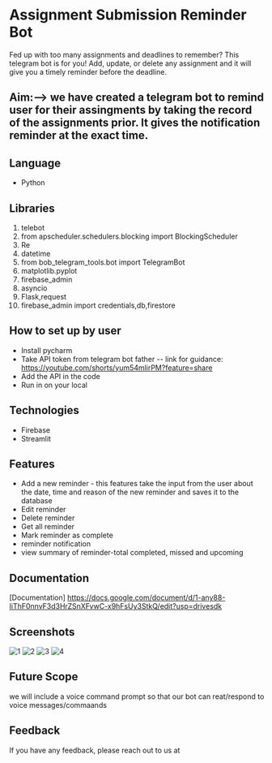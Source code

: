 # Assignment Submission Reminder Bot
Fed up with too many assignments and deadlines to remember? This telegram bot is for you! Add, update, or delete any assignment and it will give you a timely reminder before the deadline.

## Aim:–> we have created a telegram bot to remind user for their assingments by taking the record of the assignments prior. It gives the notification reminder at the exact time.

## Language 
- Python

## Libraries
1.	telebot
2.	from apscheduler.schedulers.blocking import BlockingScheduler
3.	Re
4.  datetime 
5.  from bob_telegram_tools.bot import TelegramBot
6.  matplotlib.pyplot
7.  firebase_admin
8.  asyncio
9.  Flask,request
10. firebase_admin import credentials,db,firestore

## How to set up by user
- Install pycharm
- Take API token from telegram bot father 
        -- link for guidance: https://youtube.com/shorts/yum54mlirPM?feature=share  
- Add the API in the code 
- Run in on your local


## Technologies 
- Firebase
- Streamlit

## Features

- Add a new reminder - this features take the input from the user about the date, time and reason of the new reminder and saves it to the database
- Edit reminder
- Delete reminder
- Get all reminder
- Mark reminder as complete
- reminder notification
- view summary of reminder-total completed, missed and upcoming


## Documentation


[Documentation]
https://docs.google.com/document/d/1-any88-IiThF0nnvF3d3HrZSnXFvwC-x9hFsUy3StkQ/edit?usp=drivesdk

## Screenshots
![1](https://user-images.githubusercontent.com/101000458/218455159-52c2673c-1d4f-4eea-b2bb-355092a8d188.png)
![2](https://user-images.githubusercontent.com/101000458/218455711-1836d06d-555b-43f7-bac1-d5fafcc09679.png)
![3](https://user-images.githubusercontent.com/101000458/218455861-a0192309-7d9c-49d7-8f39-03c22c1af574.png)
![4](https://user-images.githubusercontent.com/101000458/218456198-301ff002-1ee4-42d6-b57b-c9c8251fa175.png)



## Future Scope

we will include a voice command prompt so that our bot can reat/respond to voice messages/commaands





## Feedback

If you have any feedback, please reach out to us at
